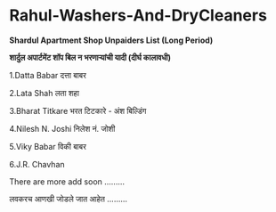 # Rahul-Washers-And-DryCleaners

**Shardul Apartment Shop Unpaiders List (Long Period)**

**शार्दुल अपार्टमेंट शॉप बिल न भरणाऱ्यांची यादी (दीर्घ कालावधी)**

1.Datta Babar दत्ता बाबर

2.Lata Shah लता शहा

3.Bharat Titkare भरत टिटकारे - अंश बिल्डिंग

4.Nilesh N. Joshi निलेश नं. जोशी

5.Viky Babar विकी बाबर

6.J.R. Chavhan

There are more add soon .........

लवकरच आणखी जोडले जात आहेत .........





